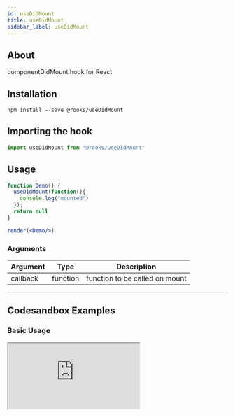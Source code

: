 ```yaml
---
id: useDidMount
title: useDidMount
sidebar_label: useDidMount
---
```



   

## About

componentDidMount hook for React
<br/>

## Installation

    npm install --save @rooks/useDidMount

## Importing the hook

```javascript
import useDidMount from "@rooks/useDidMount"
```

## Usage

```jsx
function Demo() {
  useDidMount(function(){
    console.log("mounted")
  });
  return null
}

render(<Demo/>)
```

### Arguments

| Argument | Type     | Description                    |
| -------- | -------- | ------------------------------ |
| callback | function | function to be called on mount |


---

## Codesandbox Examples

### Basic Usage

<iframe
  src="https://codesandbox.io/embed/quizzical-glitter-emrtj?expanddevtools=1&fontsize=14&hidenavigation=1&module=%2Fsrc%2FApp.js&theme=dark"
  style={{
    width: "100%",
    height: 500,
    border: 0,
    borderRadius: 4,
    overflow: "hidden"
  }}
  title="quizzical-glitter-emrtj"
  allow="accelerometer; ambient-light-sensor; camera; encrypted-media; geolocation; gyroscope; hid; microphone; midi; payment; usb; vr; xr-spatial-tracking"
  sandbox="allow-forms allow-modals allow-popups allow-presentation allow-same-origin allow-scripts"
/>    



## Join Bhargav's discord server
You can click on the floating discord icon at the bottom right of the screen and talk to us in our server.

